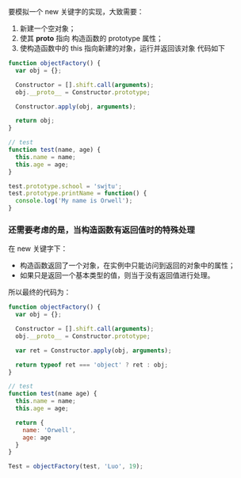 要模拟一个 new 关键字的实现，大致需要：
1. 新建一个空对象；
2. 使其 __proto__ 指向 构造函数的 prototype 属性；
3. 使构造函数中的 this 指向新建的对象，运行并返回该对象
代码如下
```js
function objectFactory() {
  var obj = {};

  Constructor = [].shift.call(arguments);
  obj.__proto__ = Constructor.prototype;

  Constructor.apply(obj, arguments);

  return obj;
}

// test
function test(name, age) {
  this.name = name;
  this.age = age;
}

test.prototype.school = 'swjtu';
test.prototype.printName = function() {
  console.log('My name is Orwell');
}
```

### 还需要考虑的是，当构造函数有返回值时的特殊处理
在 new 关键字下：
- 构造函数返回了一个对象，在实例中只能访问到返回的对象中的属性；
- 如果只是返回一个基本类型的值，则当于没有返回值进行处理。

所以最终的代码为：
```js
function objectFactory() {
  var obj = {};

  Constructor = [].shift.call(arguments);
  obj.__proto__ = Constructor.prototype;

  var ret = Constructor.apply(obj, arguments);

  return typeof ret === 'object' ? ret : obj;
}

// test
function test(name age) {
  this.name = name;
  this.age = age;

  return {
    name: 'Orwell',
    age: age
  }
}

Test = objectFactory(test, 'Luo', 19);
```
